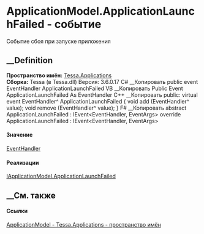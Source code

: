 # ApplicationModel.ApplicationLaunchFailed - событие
Событие сбоя при запуске приложения
## __Definition
 **Пространство имён:** [Tessa.Applications](N_Tessa_Applications.htm)  
 **Сборка:** Tessa (в Tessa.dll) Версия: 3.6.0.17
C# __Копировать
     public event EventHandler ApplicationLaunchFailed
VB __Копировать
     Public Event ApplicationLaunchFailed As EventHandler
C++ __Копировать
     public:
    virtual  event EventHandler^ ApplicationLaunchFailed {
    	void add (EventHandler^ value);
    	void remove (EventHandler^ value);
    }
F# __Копировать
     abstract ApplicationLaunchFailed : IEvent<EventHandler,
        EventArgs>
    override ApplicationLaunchFailed : IEvent<EventHandler,
        EventArgs>
#### Значение
[EventHandler](https://learn.microsoft.com/dotnet/api/system.eventhandler)
#### Реализации
[IApplicationModel.ApplicationLaunchFailed](E_Tessa_Applications_IApplicationModel_ApplicationLaunchFailed.htm)  
##  __См. также
#### Ссылки
[ApplicationModel - ](T_Tessa_Applications_ApplicationModel.htm)
[Tessa.Applications - пространство имён](N_Tessa_Applications.htm)

